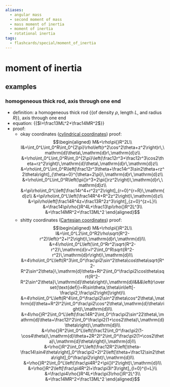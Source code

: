 ```yaml
---
aliases:
  - angular mass
  - second moment of mass
  - mass moment of inertia
  - moment of inertia
  - rotational inertia
tags:
  - flashcards/special/moment_of_inertia
---
```


# moment of inertia

## examples

### homogeneous thick rod, axis through one end

- definition: a homogeneous thick rod {{of density $\rho$, length $L$, and radius $R$}}, axis through one end
- equation: {{$I=\frac13ML^2+\frac14MR^2$}}
- proof:
  - okay coordinates ([cylindrical coordinates](../general/cylindrical%20coordinate%20system.md)) proof: $$\begin{aligned}
M&=\rho\pi{}R^2L\\
I&=\int_0^L\int_0^R\int_0^{2\pi}\rho\left(r^2\cos^2\theta+z^2\right)r\,\mathrm{d}\theta\,\mathrm{d}r\,\mathrm{d}z\\
&=\rho\int_0^L\int_0^R\int_0^{2\pi}\left(\frac12r^3+\frac12r^3\cos2\theta+rz^2\right)\,\mathrm{d}\theta\,\mathrm{d}r\,\mathrm{d}z\\
&=\rho\int_0^L\int_0^R\left[\frac12r^3\theta+\frac14r^3\sin2\theta+rz^2\theta\right]_{\theta=0}^{\theta=2\pi}\,\mathrm{d}r\,\mathrm{d}z\\
&=\rho\int_0^L\int_0^R\left(\pi{}r^3+2\pi{}rz^2\right)\,\mathrm{d}r\,\mathrm{d}z\\
&=\pi\rho\int_0^L\left[\frac14r^4+r^2z^2\right]_{r=0}^{r=R}\,\mathrm{d}z\\
&=\pi\rho\int_0^L\left(\frac14R^4+R^2z^2\right)\,\mathrm{d}z\\
&=\pi\rho\left[\frac14R^4z+\frac13R^2z^3\right]_{z=0}^{z=L}\\
&=\frac14\pi\rho{}R^4L+\frac13\pi\rho{}R^2L^3\\
&=\frac14MR^2+\frac13ML^2
\end{aligned}$$
  - shitty coordinates ([Cartesian coordinates](../general/Cartesian%20coordinate%20system.md)) proof: $$\begin{aligned}
M&=\rho\pi{}R^2L\\
I&=\int_0^L2\int_0^R2\rho\sqrt{R^2-r^2}\left(r^2+l^2\right)\,\mathrm{d}r\,\mathrm{d}l\\
&=4\rho\int_0^L\left(\int_0^Rr^2\sqrt{R^2-r^2}\,\mathrm{d}r+l^2\int_0^R\sqrt{R^2-r^2}\,\mathrm{d}r\right)\,\mathrm{d}l\\
&=4\rho\int_0^L\left(R^3\int_0^\frac\pi2\sin^2\theta\cos\theta\sqrt{R^2-R^2\sin^2\theta}\,\mathrm{d}\theta+Rl^2\int_0^\frac\pi2\cos\theta\sqrt{R^2-R^2\sin^2\theta}\,\mathrm{d}\theta\right)\,\mathrm{d}l&&&\left(r\overset{\text{def}}=R\sin\theta,\theta\in\left[-\frac\pi2,\frac\pi2\right]\right)\\
&=4\rho\int_0^L\left(R^4\int_0^\frac\pi2\sin^2\theta\cos^2\theta\,\mathrm{d}\theta+R^2l^2\int_0^\frac\pi2\cos^2\theta\,\mathrm{d}\theta\right)\,\mathrm{d}l\\
&=4\rho{}R^2\int_0^L\left(\frac14R^2\int_0^\frac\pi2\sin^22\theta\,\mathrm{d}\theta+\frac12l^2\int_0^\frac\pi2(1+\cos2\theta)\,\mathrm{d}\theta\right)\,\mathrm{d}l\\
&=\rho{}R^2\int_0^L\left(\frac12\int_0^\frac\pi2(1-\cos4\theta)\,\mathrm{d}\theta+2R^2l^2\int_0^\frac\pi2(1+\cos2\theta)\,\mathrm{d}\theta\right)\,\mathrm{d}l\\
&=\rho{}R^2\int_0^L\left(\frac12R^2\left[\theta-\frac14\sin4\theta\right]_0^\frac\pi2+2l^2\left[\theta+\frac12\sin2\theta\right]_0^\frac\pi2\right)\,\mathrm{d}l\\
&=\rho{}R^2\int_0^L\left(\frac\pi4R^2+\pi{}l^2\right)\,\mathrm{d}l\\
&=\rho{}R^2\left[\frac\pi4R^2l+\frac\pi3l^3\right]_{l=0}^{l=L}\\
&=\frac\pi4\rho{}R^4L+\frac\pi3\rho{}R^2L^3\\
&=\frac14MR^2+\frac13ML^2
\end{aligned}$$
